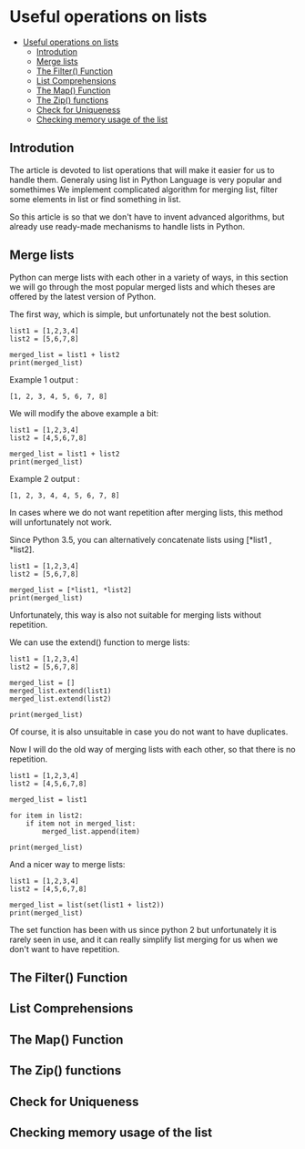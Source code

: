 # Useful operations on lists
- [Useful operations on lists](#useful-operations-on-lists)
  - [Introdution](#introdution)
  - [Merge lists](#merge-lists)
  - [The Filter() Function](#the-filter-function)
  - [List Comprehensions](#list-comprehensions)
  - [The Map() Function](#the-map-function)
  - [The Zip() functions](#the-zip-functions)
  - [Check for Uniqueness](#check-for-uniqueness)
  - [Checking memory usage of the list](#checking-memory-usage-of-the-list)

## Introdution
The article is devoted to list operations that will make it easier for us to handle them.
Generaly using list in Python Language is very popular and somethimes We implement complicated 
algorithm for merging list, filter some elements in list or find something in list. 

So this article is so that we don't have to invent advanced algorithms,
but already use ready-made mechanisms to handle lists in Python. 

## Merge lists

Python can merge lists with each other in a variety of ways, in this section we will go through the most popular merged lists and which theses are offered by the latest version of Python.

The first way, which is simple, but unfortunately not the best solution.

```
list1 = [1,2,3,4]
list2 = [5,6,7,8]

merged_list = list1 + list2
print(merged_list)
```
Example 1 output :
```
[1, 2, 3, 4, 5, 6, 7, 8]
```
 
We will modify the above example a bit:
```
list1 = [1,2,3,4]
list2 = [4,5,6,7,8]

merged_list = list1 + list2
print(merged_list)
```
Example 2 output :
```
[1, 2, 3, 4, 4, 5, 6, 7, 8]
```
In cases where we do not want repetition after merging lists, this method will unfortunately not work.

Since Python 3.5, you can alternatively concatenate lists using [*list1 , *list2]. 
```
list1 = [1,2,3,4]
list2 = [5,6,7,8]

merged_list = [*list1, *list2]
print(merged_list)
```
Unfortunately, this way is also not suitable for merging lists without repetition. 

We can use the extend() function to merge lists:
```
list1 = [1,2,3,4]
list2 = [5,6,7,8]

merged_list = []
merged_list.extend(list1)
merged_list.extend(list2)

print(merged_list)
```
Of course, it is also unsuitable in case you do not want to have duplicates.

Now I will do the old way of merging lists with each other, so that there is no repetition. 
```
list1 = [1,2,3,4]
list2 = [4,5,6,7,8]

merged_list = list1

for item in list2:
    if item not in merged_list:
        merged_list.append(item)

print(merged_list)
```
And a nicer way to merge lists:
```
list1 = [1,2,3,4]
list2 = [4,5,6,7,8]

merged_list = list(set(list1 + list2))
print(merged_list)
```
The set function has been with us since python 2 but unfortunately it is rarely seen in use, and it can really simplify list merging for us when we don't want to have repetition. 

## The Filter() Function

## List Comprehensions

## The Map() Function

## The Zip() functions

## Check for Uniqueness

## Checking memory usage of the list